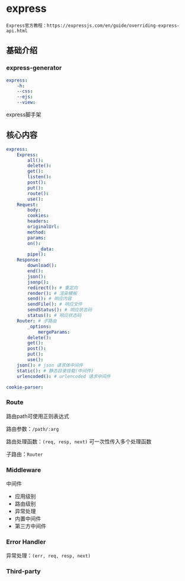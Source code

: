 # express

`Express官方教程：https://expressjs.com/en/guide/overriding-express-api.html`



## 基础介绍

### express-generator
```yaml
express:
    -h:
    --css:
    --ejs:
    --view:
```

express脚手架



## 核心内容
```yaml
express:
    Express:
        all():
        delete():
        get():
        listen():
        post():
        put():
        route():
        use():
    Request:
        body:
        cookies:
        headers:
        originalUrl:
        method:
        params:
        on():
            _data:
        pipe():
    Response:
        download():
        end():
        json():
        jsonp():
        redirect(): # 重定向
        render(): # 渲染模板
        send(): # 响应内容
        sendFile(): # 响应文件
        sendStatus(): # 响应状态码
        status(): # 响应状态码
    Router: # 子路由
        _options:
            mergeParams:
        delete():
        get():
        post():
        put():
        use():
    json(): # json 请求体中间件
    static(): # 静态目录挂载(中间件)
    urlencoded(): # urlencoded 请求中间件

cookie-parser:
```


### Route


路由path可使用正则表达式

路由参数：`/path/:arg`

路由处理函数：`(req, resp, next)`
可一次性传入多个处理函数

子路由：`Router`


### Middleware

中间件
- 应用级别
- 路由级别
- 异常处理
- 内置中间件
- 第三方中间件


### Error Handler

异常处理：`(err, req, resp, next)`




### Third-party